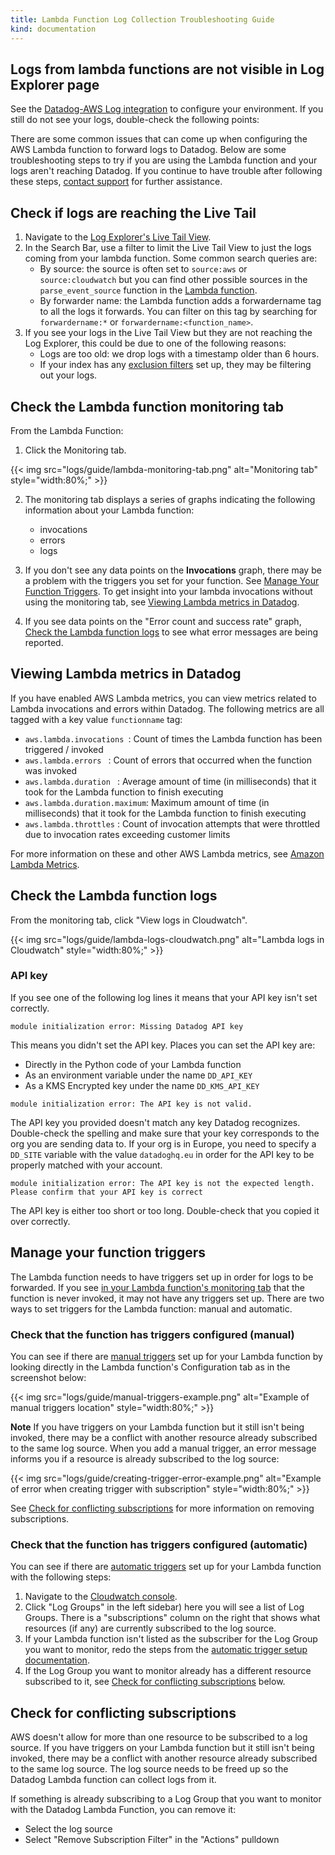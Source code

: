 ```yaml
---
title: Lambda Function Log Collection Troubleshooting Guide
kind: documentation
---
```


## Logs from lambda functions are not visible in Log Explorer page

See the [Datadog-AWS Log integration][1] to configure your environment. If you still do not see your logs, double-check the following points:

There are some common issues that can come up when configuring the AWS Lambda function to forward logs to Datadog. Below are some troubleshooting steps to try if you are using the Lambda function and your logs aren't reaching Datadog. If you continue to have trouble after following these steps, [contact support][2] for further assistance.

## Check if logs are reaching the Live Tail

1. Navigate to the [Log Explorer's Live Tail View][3].
2. In the Search Bar, use a filter to limit the Live Tail View to just the logs coming from your lambda function. Some common search queries are:
    * By source: the source is often set to `source:aws` or `source:cloudwatch` but you can find other possible sources in the `parse_event_source` function in the [Lambda function][4]. 
    * By forwarder name: the Lambda function adds a forwardername tag to all the logs it forwards. You can filter on this tag by searching for `forwardername:*` or `forwardername:<function_name>`.
3. If you see your logs in the Live Tail View but they are not reaching the Log Explorer, this could be due to one of the following reasons:
    * Logs are too old: we drop logs with a timestamp older than 6 hours.
    * If your index has any [exclusion filters][5] set up, they may be filtering out your logs.

## Check the Lambda function monitoring tab

From the Lambda Function: 

1. Click the Monitoring tab.

{{< img src="logs/guide/lambda-monitoring-tab.png" alt="Monitoring tab"  style="width:80%;" >}}

2. The monitoring tab displays a series of graphs indicating the following information about your Lambda function: 
    * invocations
    * errors
    * logs

3. If you don't see any data points on the **Invocations** graph, there may be a problem with the triggers you set for your function. See [Manage Your Function Triggers](#manage-your-function-triggers). To get insight into your lambda invocations without using the monitoring tab, see [Viewing Lambda metrics in Datadog](#viewing-lambda-metrics-in-datadog).
4. If you see data points on the "Error count and success rate" graph, [Check the Lambda function logs](#check-the-lambda-function-logs) to see what error messages are being reported.

## Viewing Lambda metrics in Datadog

If you have enabled AWS Lambda metrics, you can view metrics related to Lambda invocations and errors within Datadog. The following metrics are all tagged with a key value `functionname` tag: 

* `aws.lambda.invocations `: Count of times the Lambda function has been triggered / invoked
* `aws.lambda.errors ` : Count of errors that occurred when the function was invoked
* `aws.lambda.duration ` : Average amount of time (in milliseconds) that it took for the Lambda function to finish executing
* `aws.lambda.duration.maximum`: Maximum amount of time (in milliseconds) that it took for the Lambda function to finish executing
* `aws.lambda.throttles` : Count of invocation attempts that were throttled due to invocation rates exceeding customer limits

For more information on these and other AWS Lambda metrics, see [Amazon Lambda Metrics][6].

## Check the Lambda function logs

From the monitoring tab, click "View logs in Cloudwatch".

{{< img src="logs/guide/lambda-logs-cloudwatch.png" alt="Lambda logs in Cloudwatch"  style="width:80%;" >}}

### API key

If you see one of the following log lines it means that your API key isn't set correctly.

```
module initialization error: Missing Datadog API key
```
This means you didn't set the API key. Places you can set the API key are:
* Directly in the Python code of your Lambda function
* As an environment variable under the name `DD_API_KEY`
* As a KMS Encrypted key under the name `DD_KMS_API_KEY`

```
module initialization error: The API key is not valid.
```
The API key you provided doesn't match any key Datadog recognizes. Double-check the spelling and make sure that your key corresponds to the org you are sending data to. If your org is in Europe, you need to specify a `DD_SITE` variable with the value `datadoghq.eu` in order for the API key to be properly matched with your account.

```
module initialization error: The API key is not the expected length. Please confirm that your API key is correct
```
The API key is either too short or too long. Double-check that you copied it over correctly.

## Manage your function triggers

The Lambda function needs to have triggers set up in order for logs to be forwarded. If you see [in your Lambda function's monitoring tab](#check-the-lambda-function-monitoring-tab) that the function is never invoked, it may not have any triggers set up. There are two ways to set triggers for the Lambda function: manual and automatic.

### Check that the function has triggers configured (manual)

You can see if there are [manual triggers][7] set up for your Lambda function by looking directly in the Lambda function's Configuration tab as in the screenshot below:

{{< img src="logs/guide/manual-triggers-example.png" alt="Example of manual triggers location"  style="width:80%;" >}}

**Note** If you have triggers on your Lambda function but it still isn't being invoked, there may be a conflict with another resource already subscribed to the same log source. When you add a manual trigger, an error message informs you if a resource is already subscribed to the log source:

{{< img src="logs/guide/creating-trigger-error-example.png" alt="Example of error when creating trigger with subscription"  style="width:80%;" >}}

See [Check for conflicting subscriptions](#check-for-conflicting-subscriptions) for more information on removing subscriptions.

### Check that the function has triggers configured (automatic)

You can see if there are [automatic triggers][8] set up for your Lambda function with the following steps:

1. Navigate to the [Cloudwatch console](https://console.aws.amazon.com/cloudwatch/).
2. Click "Log Groups" in the left sidebar) here you will see a list of Log Groups. There is a "subscriptions" column on the right that shows what resources (if any) are currently subscribed to the log source.
3. If your Lambda function isn't listed as the subscriber for the Log Group you want to monitor, redo the steps from the [automatic trigger setup documentation][8].
4. If the Log Group you want to monitor already has a different resource subscribed to it, see [Check for conflicting subscriptions](#check-for-conflicting-subscriptions) below.

## Check for conflicting subscriptions

AWS doesn't allow for more than one resource to be subscribed to a log source. If you have triggers on your Lambda function but it still isn't being invoked, there may be a conflict with another resource already subscribed to the same log source. The log source needs to be freed up so the Datadog Lambda function can collect logs from it.

If something is already subscribing to a Log Group that you want to monitor with the Datadog Lambda Function, you can remove it: 
* Select the log source 
* Select "Remove Subscription Filter" in the "Actions" pulldown

[1]: /integrations/amazon_web_services/?tab=allpermissions#set-up-the-datadog-lambda-function
[2]: https://docs.datadoghq.com/help
[3]: https://docs.datadoghq.com/logs/live_tail/#live-tail-view
[4]: https://github.com/DataDog/datadog-serverless-functions/blob/master/aws/logs_monitoring/lambda_function.py
[5]: https://docs.datadoghq.com/logs/indexes/#exclusion-filters
[6]: https://docs.datadoghq.com/integrations/amazon_lambda/?tab=awsconsole#metrics
[7]: https://docs.datadoghq.com/integrations/amazon_web_services/?tab=allpermissions#manually-setup-triggers
[8]: https://docs.datadoghq.com/integrations/amazon_web_services/?tab=allpermissions#automatically-setup-triggers
